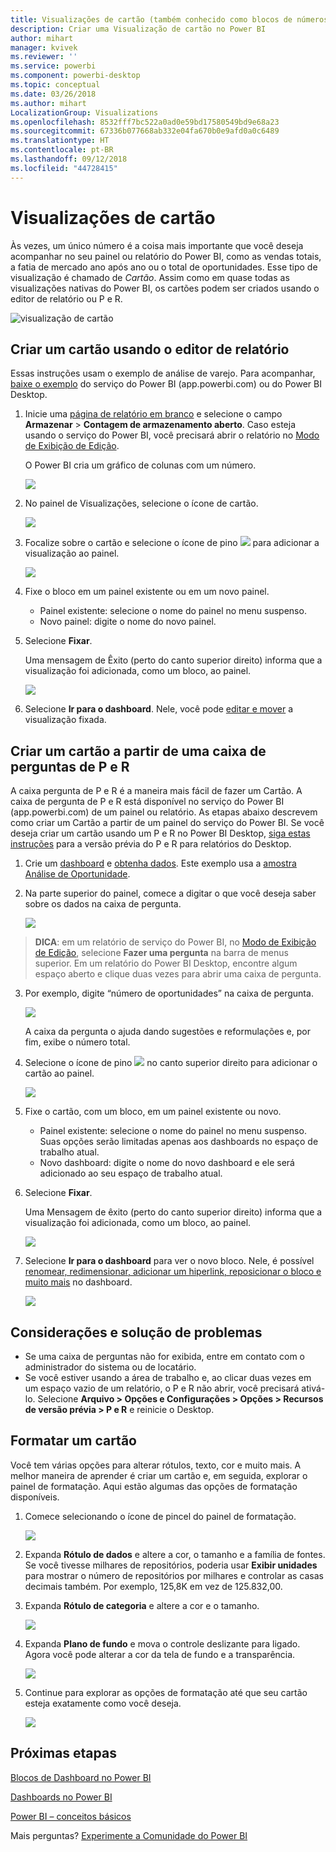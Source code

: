 ```yaml
---
title: Visualizações de cartão (também conhecido como blocos de números grandes)
description: Criar uma Visualização de cartão no Power BI
author: mihart
manager: kvivek
ms.reviewer: ''
ms.service: powerbi
ms.component: powerbi-desktop
ms.topic: conceptual
ms.date: 03/26/2018
ms.author: mihart
LocalizationGroup: Visualizations
ms.openlocfilehash: 8532fff7bc522a0ad0e59bd17580549bd9e68a23
ms.sourcegitcommit: 67336b077668ab332e04fa670b0e9afd0a0c6489
ms.translationtype: HT
ms.contentlocale: pt-BR
ms.lasthandoff: 09/12/2018
ms.locfileid: "44728415"
---
```

# <a name="card-visualizations"></a>Visualizações de cartão
Às vezes, um único número é a coisa mais importante que você deseja acompanhar no seu painel ou relatório do Power BI, como as vendas totais, a fatia de mercado ano após ano ou o total de oportunidades. Esse tipo de visualização é chamado de *Cartão*. Assim como em quase todas as visualizações nativas do Power BI, os cartões podem ser criados usando o editor de relatório ou P e R.

![visualização de cartão](./media/power-bi-visualization-card/pbi_opptuntiescard.png)

## <a name="create-a-card-using-the-report-editor"></a>Criar um cartão usando o editor de relatório
Essas instruções usam o exemplo de análise de varejo. Para acompanhar, [baixe o exemplo](../sample-datasets.md) do serviço do Power BI (app.powerbi.com) ou do Power BI Desktop.   

1. Inicie uma [página de relatório em branco](../power-bi-report-add-page.md) e selecione o campo **Armazenar** \> **Contagem de armazenamento aberto**. Caso esteja usando o serviço do Power BI, você precisará abrir o relatório no [Modo de Exibição de Edição](../service-interact-with-a-report-in-editing-view.md).

    O Power BI cria um gráfico de colunas com um número.

   ![](media/power-bi-visualization-card/pbi_rptnumbertilechart.png)
2. No painel de Visualizações, selecione o ícone de cartão.

   ![](media/power-bi-visualization-card/pbi_changechartcard.png)
6. Focalize sobre o cartão e selecione o ícone de pino ![](media/power-bi-visualization-card/pbi_pintile.png) para adicionar a visualização ao painel.

   ![](media/power-bi-visualization-card/power-bi-pin-icon.png)
7. Fixe o bloco em um painel existente ou em um novo painel.

   * Painel existente: selecione o nome do painel no menu suspenso.
   * Novo painel: digite o nome do novo painel.
8. Selecione **Fixar**.

   Uma mensagem de Êxito (perto do canto superior direito) informa que a visualização foi adicionada, como um bloco, ao painel.

   ![](media/power-bi-visualization-card/power-bi-pin-success-message.png)
9. Selecione **Ir para o dashboard**. Nele, você pode [editar e mover](../service-dashboard-edit-tile.md) a visualização fixada.


## <a name="create-a-card-from-the-qa-question-box"></a>Criar um cartão a partir de uma caixa de perguntas de P e R
A caixa pergunta de P e R é a maneira mais fácil de fazer um Cartão. A caixa de pergunta de P e R está disponível no serviço do Power BI (app.powerbi.com) de um painel ou relatório. As etapas abaixo descrevem como criar um Cartão a partir de um painel do serviço do Power BI. Se você deseja criar um cartão usando um P e R no Power BI Desktop, [siga estas instruções](https://powerbi.microsoft.com/en-us/blog/power-bi-desktop-december-feature-summary/#QandA) para a versão prévia do P e R para relatórios do Desktop.

1. Crie um [dashboard](../service-dashboards.md) e [obtenha dados](../service-get-data.md). Este exemplo usa a [amostra Análise de Oportunidade](../sample-opportunity-analysis.md).

1. Na parte superior do painel, comece a digitar o que você deseja saber sobre os dados na caixa de pergunta. 

   ![](media/power-bi-visualization-card/power-bi-q-and-a-box.png)

>**DICA**: em um relatório de serviço do Power BI, no [Modo de Exibição de Edição](../service-reading-view-and-editing-view.md), selecione **Fazer uma pergunta** na barra de menus superior. Em um relatório do Power BI Desktop, encontre algum espaço aberto e clique duas vezes para abrir uma caixa de pergunta.

3. Por exemplo, digite “número de oportunidades” na caixa de pergunta.

   ![](media/power-bi-visualization-card/power-bi-q-and-a.png)

   A caixa da pergunta o ajuda dando sugestões e reformulações e, por fim, exibe o número total.  
4. Selecione o ícone de pino ![](media/power-bi-visualization-card/pbi_pintile.png) no canto superior direito para adicionar o cartão ao painel.

   ![](media/power-bi-visualization-card/power-bi-pin.png)
5. Fixe o cartão, com um bloco, em um painel existente ou novo.

   * Painel existente: selecione o nome do painel no menu suspenso. Suas opções serão limitadas apenas aos dashboards no espaço de trabalho atual.
   * Novo dashboard: digite o nome do novo dashboard e ele será adicionado ao seu espaço de trabalho atual.
6. Selecione **Fixar**.

   Uma Mensagem de êxito (perto do canto superior direito) informa que a visualização foi adicionada, como um bloco, ao painel.  

   ![](media/power-bi-visualization-card/power-bi-success.png)
7. Selecione **Ir para o dashboard** para ver o novo bloco. Nele, é possível [renomear, redimensionar, adicionar um hiperlink, reposicionar o bloco e muito mais](../service-dashboard-edit-tile.md) no dashboard.

   ![](media/power-bi-visualization-card/power-bi-pinned.png)

## <a name="considerations-and-troubleshooting"></a>Considerações e solução de problemas
- Se uma caixa de perguntas não for exibida, entre em contato com o administrador do sistema ou de locatário.    
- Se você estiver usando a área de trabalho e, ao clicar duas vezes em um espaço vazio de um relatório, o P e R não abrir, você precisará ativá-lo.  Selecione **Arquivo > Opções e Configurações > Opções > Recursos de versão prévia > P e R** e reinicie o Desktop.

## <a name="format-a-card"></a>Formatar um cartão
Você tem várias opções para alterar rótulos, texto, cor e muito mais. A melhor maneira de aprender é criar um cartão e, em seguida, explorar o painel de formatação. Aqui estão algumas das opções de formatação disponíveis. 

1. Comece selecionando o ícone de pincel do painel de formatação. 

    ![](media/power-bi-visualization-card/power-bi-format-card.png)
2. Expanda **Rótulo de dados** e altere a cor, o tamanho e a família de fontes. Se você tivesse milhares de repositórios, poderia usar **Exibir unidades** para mostrar o número de repositórios por milhares e controlar as casas decimais também. Por exemplo, 125,8K em vez de 125.832,00.

3.  Expanda **Rótulo de categoria** e altere a cor e o tamanho.

    ![](media/power-bi-visualization-card/power-bi-card-format.png)

4. Expanda **Plano de fundo** e mova o controle deslizante para ligado.  Agora você pode alterar a cor da tela de fundo e a transparência.

    ![](media/power-bi-visualization-card/power-bi-format-color.png)

5. Continue para explorar as opções de formatação até que seu cartão esteja exatamente como você deseja. 

    ![](media/power-bi-visualization-card/power-bi-formatted.png)

## <a name="next-steps"></a>Próximas etapas
[Blocos de Dashboard no Power BI](../service-dashboard-tiles.md)

[Dashboards no Power BI](../service-dashboards.md)

[Power BI – conceitos básicos](../service-basic-concepts.md)

Mais perguntas? [Experimente a Comunidade do Power BI](http://community.powerbi.com/)
